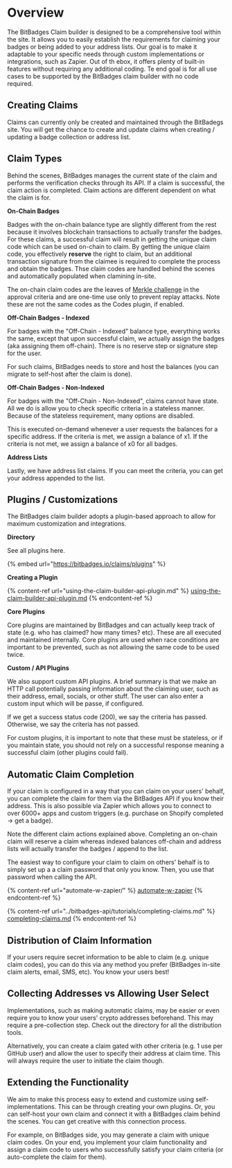 # Overview

The BitBadges Claim builder is designed to be a comprehensive tool within the site. It allows you to easily establish the requirements for claiming your badges or being added to your address lists. Our goal is to make it adaptable to your specific needs through custom implementations or integrations, such as Zapier. Out of th ebox, it offers plenty of built-in features without requiring any additional coding. Te end goal is for all use cases to be supported by the BitBadges claim builder with no code required.

## Creating Claims

Claims can currently only be created and maintained through the BitBadegs site. You will get the chance to create and update claims when creating / updating a badge collection or address list.

## Claim Types

Behind the scenes, BitBadges manages the current state of the claim and performs the verification checks through its API. If a claim is successful, the claim action is completed. Claim actions are different dependent on what the claim is for.

**On-Chain Badges**

Badges with the on-chain balance type are slightly different from the rest because it involves blockchain transactions to actually transfer the badges. For these claims, a successful claim will result in getting the unique claim code which can be used on-chain to claim. By getting the unique claim code, you effectively **reserve** the right to claim, but an additional transaction signature from the claimee is required to complete the process and obtain the badges. Thse claim codes are handled behind the scenes and automatically populated when clamining in-site.

The on-chain claim codes are the leaves of [Merkle challenge](../core-concepts/approval-criteria/merkle-challenges.md) in the approval criteria and are one-time use only to prevent replay attacks. Note these are not the same codes as the Codes plugin, if enabled.

**Off-Chain Badges - Indexed**

For badges with the "Off-Chain - Indexed" balance type, everything works the same, except that upon successful claim, we actually assign the badges (aka assigning them off-chain). There is no reserve step or signature step for the user. &#x20;

For such claims, BitBadges needs to store and host the balances (you can migrate to self-host after the claim is done).

**Off-Chain Badges - Non-Indexed**

For badges with the "Off-Chain - Non-Indexed", claims cannot have state. All we do is allow you to check specific criteria in a stateless manner. Because of the stateless requirement, many options are disabled.

This is executed on-demand whenever a user requests the balances for a specific address. If the criteria is met, we assign a balance of x1. If the criteria is not met, we assign a balance of x0 for all badges.&#x20;

**Address Lists**

Lastly, we have address list claims. If you can meet the criteria, you can get your address appended to the list.

## Plugins / Customizations

The BitBadges claim builder adopts a plugin-based approach to allow for maximum customization and integrations.

**Directory**

See all plugins here.

{% embed url="https://bitbadges.io/claims/plugins" %}

**Creating a Plugin**

{% content-ref url="using-the-claim-builder-api-plugin.md" %}
[using-the-claim-builder-api-plugin.md](using-the-claim-builder-api-plugin.md)
{% endcontent-ref %}

**Core Plugins**

Core plugins are maintained by BitBadges and can actually keep track of state (e.g. who has claimed? how many times? etc). These are all executed and maintained internally. Core plugins are used when race conditions are important to be prevented, such as not allowing the same code to be used twice.

**Custom / API Plugins**

We also support custom API plugins. A brief summary is that we make an HTTP call potentially passing information about the claiming user, such as their address, email, socials, or other stuff. The user can also enter a custom input which will be passe, if configured.

If we get a success status code (200), we say the criteria has passed. Otherwise, we say the criteria has not passed.&#x20;

For custom plugins, it is important to note that these must be stateless, or if you maintain state, you should not rely on a successful response meaning a successful claim (other plugins could fail).

## Automatic Claim Completion

If your claim is configured in a way that you can claim on your users' behalf, you can complete the claim for them via the BitBadges API if you know their address. This is also possible via Zapier which allows you to connect to over 6000+ apps and custom triggers (e.g. purchase on Shopify completed -> get a badge).

Note the different claim actions explained above. Completing an on-chain claim will reserve a claim whereas indexed balances off-chain and address lists will actually transfer the badges / append to the list.

The easiest way to configure your claim to claim on others' behalf is to simply set up a a claim password that only you know. Then, you use that password when calling the API.&#x20;

{% content-ref url="automate-w-zapier/" %}
[automate-w-zapier](automate-w-zapier/)
{% endcontent-ref %}

{% content-ref url="../bitbadges-api/tutorials/completing-claims.md" %}
[completing-claims.md](../bitbadges-api/tutorials/completing-claims.md)
{% endcontent-ref %}

## Distribution of Claim Information

If your users require secret information to be able to claim (e.g. unique claim codes), you can do this via any method you prefer (BitBadges in-site claim alerts, email, SMS, etc). You know your users best!

## Collecting Addresses vs Allowing User Select&#x20;

Implementations, such as making automatic claims, may be easier or even require you to know your users'  crypto addresses beforehand. This may require a pre-collection step. Check out the directory for all the distribution tools.

Alternatively, you can create a claim gated with other criteria (e.g. 1 use per GitHub user) and allow the user to specify their address at claim time. This will always require the user to initiate the claim though.

## Extending the Functionality

We aim to make this process easy to extend and customize using self-implementations. This can be through creating your own plugins. Or, you can self-host your own claim and connect it with a BitBadges claim behind the scenes. You can get creative with this connection process.

For example, on BitBadges side, you may generate a claim with unique claim codes. On your end, you implement your claim functionality and assign a claim code to users who successfully satisfy your claim criteria (or auto-complete the claim for them).
